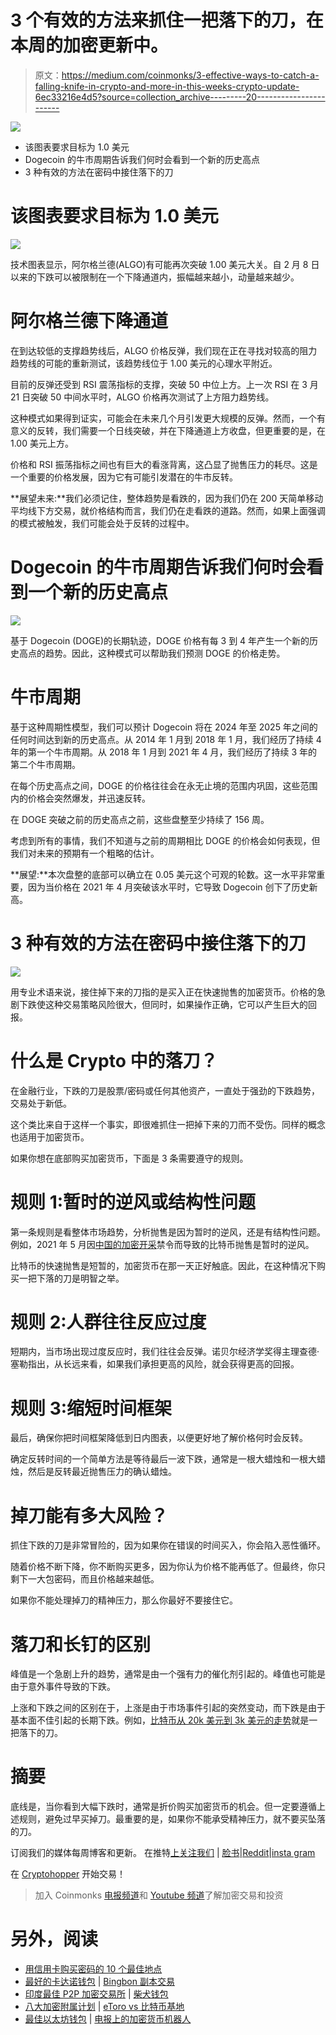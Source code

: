 # 3 个有效的方法来抓住一把落下的刀，在本周的加密更新中。

> 原文：<https://medium.com/coinmonks/3-effective-ways-to-catch-a-falling-knife-in-crypto-and-more-in-this-weeks-crypto-update-6ec33216e4d5?source=collection_archive---------20----------------------->

![](img/cd516b591c16f9eed42c9cf6e9de8dda.png)

*   该图表要求目标为 1.0 美元
*   Dogecoin 的牛市周期告诉我们何时会看到一个新的历史高点
*   3 种有效的方法在密码中接住落下的刀

# 该图表要求目标为 1.0 美元

![](img/2360bed472ee1c40468c329441cb84e0.png)

技术图表显示，阿尔格兰德(ALGO)有可能再次突破 1.00 美元大关。自 2 月 8 日以来的下跌可以被限制在一个下降通道内，振幅越来越小，动量越来越少。

# 阿尔格兰德下降通道

在到达较低的支撑趋势线后，ALGO 价格反弹，我们现在正在寻找对较高的阻力趋势线的可能的重新测试，该趋势线位于 1.00 美元的心理水平附近。

目前的反弹还受到 RSI 震荡指标的支撑，突破 50 中位上方。上一次 RSI 在 3 月 21 日突破 50 中间水平时，ALGO 价格再次测试了上方阻力趋势线。

这种模式如果得到证实，可能会在未来几个月引发更大规模的反弹。然而，一个有意义的反转，我们需要一个日线突破，并在下降通道上方收盘，但更重要的是，在 1.00 美元上方。

价格和 RSI 振荡指标之间也有巨大的看涨背离，这凸显了抛售压力的耗尽。这是一个重要的价格发展，因为它有可能引发潜在的牛市反转。

**展望未来:**我们必须记住，整体趋势是看跌的，因为我们仍在 200 天简单移动平均线下方交易，就价格结构而言，我们仍在走看跌的道路。然而，如果上面强调的模式被触发，我们可能会处于反转的过程中。

# Dogecoin 的牛市周期告诉我们何时会看到一个新的历史高点

![](img/73c6ccc3cb7102c7d0cf1b668e4a2310.png)

基于 Dogecoin (DOGE)的长期轨迹，DOGE 价格有每 3 到 4 年产生一个新的历史高点的趋势。因此，这种模式可以帮助我们预测 DOGE 的价格走势。

# 牛市周期

基于这种周期性模型，我们可以预计 Dogecoin 将在 2024 年至 2025 年之间的任何时间达到新的历史高点。从 2014 年 1 月到 2018 年 1 月，我们经历了持续 4 年的第一个牛市周期。从 2018 年 1 月到 2021 年 4 月，我们经历了持续 3 年的第二个牛市周期。

在每个历史高点之间，DOGE 的价格往往会在永无止境的范围内巩固，这些范围内的价格会突然爆发，并迅速反转。

在 DOGE 突破之前的历史高点之前，这些盘整至少持续了 156 周。

考虑到所有的事情，我们不知道与之前的周期相比 DOGE 的价格会如何表现，但我们对未来的预期有一个粗略的估计。

**展望:**本次盘整的底部可以确立在 0.05 美元这个可观的轮数。这一水平非常重要，因为当价格在 2021 年 4 月突破该水平时，它导致 Dogecoin 创下了历史新高。

# 3 种有效的方法在密码中接住落下的刀

![](img/d56c8e0ac307b3c3c0a02763d6604273.png)

用专业术语来说，接住掉下来的刀指的是买入正在快速抛售的加密货币。价格的急剧下跌使这种交易策略风险很大，但同时，如果操作正确，它可以产生巨大的回报。

# 什么是 Crypto 中的落刀？

在金融行业，下跌的刀是股票/密码或任何其他资产，一直处于强劲的下跌趋势，交易处于新低。

这个类比来自于这样一个事实，即很难抓住一把掉下来的刀而不受伤。同样的概念也适用于加密货币。

如果你想在底部购买加密货币，下面是 3 条需要遵守的规则。

# 规则 1:暂时的逆风或结构性问题

第一条规则是看整体市场趋势，分析抛售是因为暂时的逆风，还是有结构性问题。例如，2021 年 5 月因[中国的加密开采](https://www.reuters.com/world/china/china-central-bank-vows-crackdown-cryptocurrency-trading-2021-09-24/)禁令而导致的比特币抛售是暂时的逆风。

比特币的快速抛售是短暂的，加密货币在那一天正好触底。因此，在这种情况下购买一把下落的刀是明智之举。

# 规则 2:人群往往反应过度

短期内，当市场出现过度反应时，我们往往会反弹。诺贝尔经济学奖得主理查德·塞勒指出，从长远来看，如果我们承担更高的风险，就会获得更高的回报。

# 规则 3:缩短时间框架

最后，确保你把时间框架降低到日内图表，以便更好地了解价格何时会反转。

确定反转时间的一个简单方法是等待最后一波下跌，通常是一根大蜡烛和一根大蜡烛，然后是反转最近抛售压力的确认蜡烛。

# 掉刀能有多大风险？

抓住下跌的刀是非常冒险的，因为如果你在错误的时间买入，你会陷入恶性循环。

随着价格不断下降，你不断购买更多，因为你认为价格不能再低了。但最终，你只剩下一大包密码，而且价格越来越低。

如果你不能处理掉刀的精神压力，那么你最好不要接住它。

# 落刀和长钉的区别

峰值是一个急剧上升的趋势，通常是由一个强有力的催化剂引起的。峰值也可能是由于意外事件导致的下跌。

上涨和下跌之间的区别在于，上涨是由于市场事件引起的突然变动，而下跌是由于基本面不佳引起的长期下跌。例如，[比特币从 20k 美元到 3k 美元的走势](https://cointelegraph.com/news/crypto-traders-explain-what-caused-the-bitcoin-price-plunge-to-3-000)就是一把落下的刀。

# 摘要

底线是，当你看到大幅下跌时，通常是折价购买加密货币的机会。但一定要遵循上述规则，避免过早买掉刀。最重要的是，如果你不能承受精神压力，就不要买坠落的刀。

订阅我们的媒体每周博客和更新。
在推特[上关注我们](https://twitter.com/cryptohopper) | [脸书](https://www.facebook.com/cryptohopper)|[Reddit](https://www.reddit.com/r/CryptoHopper/)|[insta gram](https://www.instagram.com/cryptohopper/?hl=nl)

在 [Cryptohopper](https://www.cryptohopper.com/) 开始交易！

> 加入 Coinmonks [电报频道](https://t.me/coincodecap)和 [Youtube 频道](https://www.youtube.com/c/coinmonks/videos)了解加密交易和投资

# 另外，阅读

*   [用信用卡购买密码的 10 个最佳地点](https://coincodecap.com/buy-crypto-with-credit-card)
*   [最好的卡达诺钱包](https://coincodecap.com/best-cardano-wallets) | [Bingbon 副本交易](https://coincodecap.com/bingbon-copy-trading)
*   [印度最佳 P2P 加密交易所](https://coincodecap.com/p2p-crypto-exchanges-in-india) | [柴犬钱包](https://coincodecap.com/baby-shiba-inu-wallets)
*   [八大加密附属计划](https://coincodecap.com/crypto-affiliate-programs) | [eToro vs 比特币基地](https://coincodecap.com/etoro-vs-coinbase)
*   [最佳以太坊钱包](https://coincodecap.com/best-ethereum-wallets) | [电报上的加密货币机器人](https://coincodecap.com/telegram-crypto-bots)